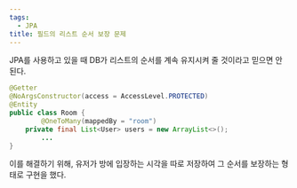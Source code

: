 ```yaml
---
tags:
  - JPA
title: 필드의 리스트 순서 보장 문제
---
```


JPA를 사용하고 있을 때 DB가 리스트의 순서를 계속 유지시켜 줄 것이라고 믿으면 안된다.

```java
@Getter
@NoArgsConstructor(access = AccessLevel.PROTECTED)
@Entity
public class Room {
		@OneToMany(mappedBy = "room")
    private final List<User> users = new ArrayList<>();
		...
}
```

이를 해결하기 위해, 유저가 방에 입장하는 시각을 따로 저장하여 그 순서를 보장하는 형태로 구현을 했다.
